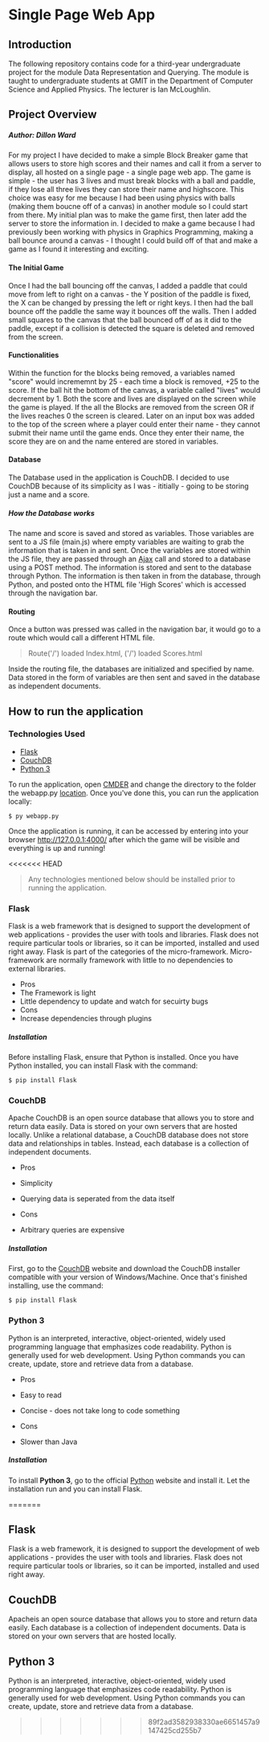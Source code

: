 # Single Page Web App

## Introduction
The following repository contains code for a third-year undergraduate project for the module Data Representation and Querying. The module is taught to undergraduate students at GMIT in the Department of Computer Science and Applied Physics. The lecturer is Ian McLoughlin.


## Project Overview
##### *Author: Dillon Ward*
For my project I have decided to make a simple Block Breaker game that allows users to store high scores and their names and call it from a server to display, all hosted on a single page - a single page web app. 
The game is simple - the user has 3 lives and must break blocks with a ball and paddle, if they lose all three lives they can store their name and highscore. This choice was easy for me because I had been using physics with balls (making them boucne off of a canvas) in another module so I could start from there.
My initial plan was to make the game first, then later add the server to store the information in. I decided to make a game because I had previously been working with physics in Graphics Programming, making a ball bounce around a canvas - I thought I could build off of that and make a game as I found it interesting and exciting.

#### The Initial Game
Once I had the ball bouncing off the canvas, I added a paddle that could move from left to right on a canvas - the Y position of the paddle is fixed, the X can be changed by pressing the left or right keys. I then had the ball bounce off the paddle the same way it bounces off the walls.
Then I added small squares to the canvas that the ball bounced off of as it did to the paddle, except if a collision is detected the square is deleted and removed from the screen.

#### Functionalities
Within the function for the blocks being removed, a variables named "score" would incrememnt by 25 - each time a block is removed, +25 to the score.
If the ball hit the bottom of the canvas, a variable called "lives" would decrement by 1. Both the score and lives are displayed on the screen while the game is played.
If the all the Blocks are removed from the screen OR if the lives reaches 0 the screen is cleared.
Later on an input box was added to the top of the screen where a player could enter their name - they cannot submit their name until the game ends. Once they enter their name, the score they are on and the name entered are stored in variables.

#### Database
The Database used in the application is CouchDB. I decided to use CouchDB because of its simplicity as I was - ititially - going to be storing just a name and a score.
##### How the Database works
The name and score is saved and stored as variables. Those variables are sent to a JS file (main.js) where empty variables are waiting to grab the information that is taken in and sent. Once the variables are stored within the JS file, they are passed through an [Ajax](https://developer.mozilla.org/en-US/docs/AJAX/Getting_Started) call and stored to a database using a POST method. The information is stored and sent to the database through Python. The information is then taken in from the database, through Python, and posted onto the HTML file 'High Scores' which is accessed through the navigation bar.

#### Routing
Once a button was pressed was called in the navigation bar, it would go to a route which would call a different HTML file.
> Route('/') loaded Index.html, ('/') loaded Scores.html

Inside the routing file, the databases are initialized and specified by name. Data stored in the form of variables are then sent and saved in the database as independent documents.

## How to run the application
### Technologies Used
* [Flask](http://flask.pocoo.org/)
* [CouchDB](http://couchdb.apache.org/)
* [Python 3](https://www.python.org)

To run the application, open [CMDER](http://cmder.net/) and change the directory to the folder the webapp.py [location](http://prntscr.com/ddu5fo). Once you've done this, you can run the application locally:
```
$ py webapp.py
```

Once the application is running, it can be accessed by entering into your browser http://127.0.0.1:4000/ after which the game will be visible and everything is up and running!

<<<<<<< HEAD
> Any technologies mentioned below should be installed prior to running the application.

### Flask
Flask is a web framework that is designed to support the development of web applications - provides the user with tools and libraries. Flask does not require particular tools or libraries, so it can be imported, installed and used right away. Flask is part of the categories of the micro-framework. Micro-framework are normally framework with little to no dependencies to external libraries.

* Pros
 *  The Framework is light
 *  Little dependency to update and watch for secuirty bugs
* Cons
 * Increase dependencies through plugins
 
##### Installation 
Before installing Flask, ensure that Python is installed.
Once you have Python installed, you can install Flask with the command:
```
$ pip install Flask
```

### CouchDB
Apache CouchDB is an open source database that allows you to store and return data easily. Data is stored on your own servers that are hosted locally. Unlike a relational database, a CouchDB database does not store data and relationships in tables. Instead, each database is a collection of independent documents.

* Pros
 *  Simplicity
 *  Querying data is seperated from the data itself

* Cons
 * Arbitrary queries are expensive

##### Installation 
First, go to the [CouchDB](http://couchdb.apache.org/) website and download the CouchDB installer compatible with your version of Windows/Machine.
Once that's finished installing, use the command:
```
$ pip install Flask
```

### Python 3
Python is an interpreted, interactive, object-oriented, widely used programming language that emphasizes code readability. Python is generally used for web development. Using Python commands you can create, update, store and retrieve data from a database.

* Pros
 *  Easy to read
 *  Concise - does not take long to code something

* Cons
 * Slower than Java

##### Installation
To install **Python 3**, go to the official [Python](https://www.python.org/downloads/) website and install it. Let the installation run and you can install Flask.



=======
## Flask
Flask is a web framework, it is designed to support the development of web applications - provides the user with tools and libraries. Flask does not require particular tools or libraries, so it can be imported, installed and used right away. 

## CouchDB
Apacheis an open source database that allows you to store and return data easily. Each database is a collection of independent documents. Data is stored on your own servers that are hosted locally. 

## Python 3
Python is an interpreted, interactive, object-oriented, widely used programming language that emphasizes code readability. Python is generally used for web development. Using Python commands you can create, update, store and retrieve data from a database.
>>>>>>> 89f2ad3582938330ae6651457a9147425cd255b7
